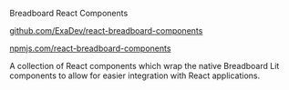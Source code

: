 Breadboard React Components

[github.com/ExaDev/react-breadboard-components](https://github.com/ExaDev/react-breadboard-components)

[npmjs.com/react-breadboard-components](https://www.npmjs.com/react-breadboard-components)

A collection of React components which wrap the native Breadboard Lit components to allow for easier integration with React applications.
